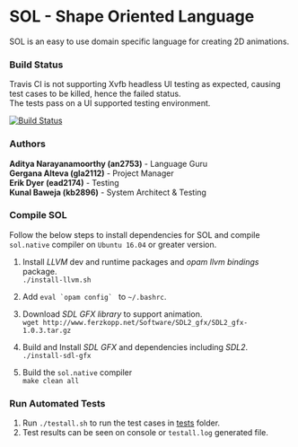 # SOL - Shape Oriented Language

SOL is an easy to use domain specific language for creating 2D animations. 

### Build Status

Travis CI is not supporting Xvfb headless UI testing as expected, causing test cases to be killed, hence the failed status.  
The tests pass on a UI supported testing environment.  

[![Build Status](https://travis-ci.com/bawejakunal/sol.svg?token=HmbQpxEB9Why6RZSRefB&branch=master)](https://travis-ci.com/bawejakunal/sol)

### Authors
**Aditya Narayanamoorthy (an2753)** - Language Guru  
**Gergana Alteva (gla2112)** - Project Manager  
**Erik Dyer (ead2174)** - Testing  
**Kunal Baweja (kb2896)** - System Architect & Testing  

### Compile SOL
Follow the below steps to install dependencies for SOL and compile `sol.native` compiler on `Ubuntu 16.04` or greater version.

1. Install *LLVM* dev and runtime packages and *opam llvm bindings* package.  
     `./install-llvm.sh`

2. Add ``eval `opam config` `` to `~/.bashrc`.

3. Download *SDL GFX library* to support animation.  
    `wget http://www.ferzkopp.net/Software/SDL2_gfx/SDL2_gfx-1.0.3.tar.gz`

4. Build and Install *SDL GFX* and dependencies including *SDL2*.  
     `./install-sdl-gfx`

5. Build the `sol.native` compiler  
      `make clean all`

### Run Automated Tests
1. Run `./testall.sh` to run the test cases in [tests](tests/) folder.  
2. Test results can be seen on console or `testall.log` generated file.
